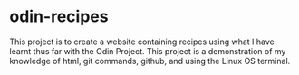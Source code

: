 # odin-recipes
This project is to create a website containing recipes using what I have learnt thus far with the Odin Project. This project is a demonstration of my knowledge of html, git commands, github, and using the Linux OS terminal.